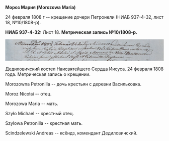**Мороз Мария (Morozowa Maria)**

24 февраля 1808 г -- крещение дочери Петронели (НИАБ 937-4-32, лист 18,
№10/1808-р).

**НИАБ 937-4-32:** Лист 18. **Метрическая запись №10/1808-р.**

![](./media/7d7cda096403434c01e21b05d1ea284593dab9f2.png)

Дедиловичский костел Наисвятейшего Сердца Иисуса. 24 февраля 1808 года.
Метрическая запись о крещении.

Morozowna Petronilla -- дочь крестьян с деревни Васильковка.

Moroz Nicołai -- отец.

Morozowa Maria -- мать.

Szyło Michael -- крестный отец.

Szyłowa Petronilla -- крестная мать.

Scindzelewski Andreas -- ксёндз, комендант Дедиловичский.
